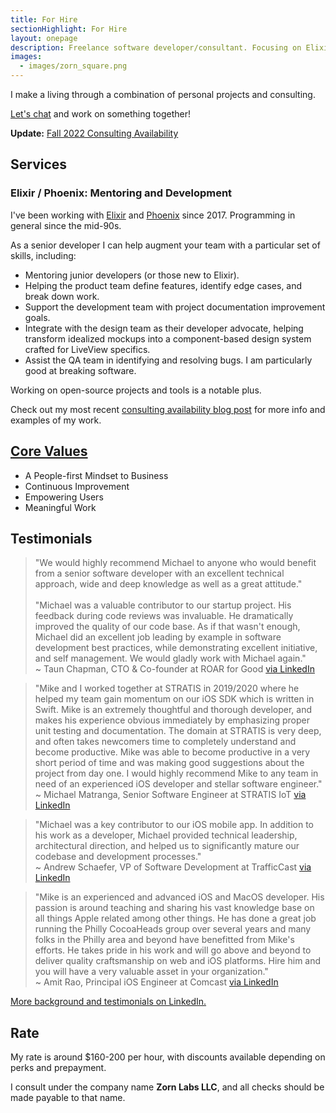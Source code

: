 ```yaml
---
title: For Hire
sectionHighlight: For Hire
layout: onepage
description: Freelance software developer/consultant. Focusing on Elixir, Phoenix, teaching, and mentoring. 
images:
  - images/zorn_square.png
---
```


I make a living through a combination of personal projects and consulting. 

[Let's chat](mailto:zorn@zornlabs.com) and work on something together!

**Update:** [Fall 2022 Consulting Availability](/posts/2022/8/elixir-consulting-availability/)

## Services

### Elixir / Phoenix: Mentoring and Development

I've been working with [Elixir](https://elixir-lang.org) and [Phoenix](https://www.phoenixframework.org) since 2017. Programming in general since the mid-90s.

As a senior developer I can help augment your team with a particular set of skills, including:

* Mentoring junior developers (or those new to Elixir).
* Helping the product team define features, identify edge cases, and break down work.
* Support the development team with project documentation improvement goals.
* Integrate with the design team as their developer advocate, helping transform idealized mockups into a component-based design system crafted for LiveView specifics.
* Assist the QA team in identifying and resolving bugs. I am particularly good at breaking software.

Working on open-source projects and tools is a notable plus. 

Check out my most recent [consulting availability blog post](/posts/2022/8/elixir-consulting-availability/) for more info and examples of my work.

## [Core Values](/values/)

* A People-first Mindset to Business
* Continuous Improvement
* Empowering Users
* Meaningful Work

## Testimonials

<blockquote class="testimonial" cite="https://www.linkedin.com/in/mikezornek/">
"We would highly recommend Michael to anyone who would benefit from a senior software developer with an excellent technical approach, wide and deep knowledge as well as a great attitude."<br />
<br />
"Michael was a valuable contributor to our startup project. His feedback during code reviews was invaluable. He dramatically improved the quality of our code base. As if that wasn't enough, Michael did an excellent job leading by example in software development best practices, while demonstrating excellent initiative, and self management. We would gladly work with Michael again."

<footer>~ Taun Chapman, CTO & Co-founder at ROAR for Good <a href="https://www.linkedin.com/in/mikezornek/">via LinkedIn</a></footer>
</blockquote>

<blockquote class="testimonial" cite="https://www.linkedin.com/in/mikezornek/">
"Mike and I worked together at STRATIS in 2019/2020 where he helped my team gain momentum on our iOS SDK which is written in Swift. Mike is an extremely thoughtful and thorough developer, and makes his experience obvious immediately by emphasizing proper unit testing and documentation. The domain at STRATIS is very deep, and often takes newcomers time to completely understand and become productive. Mike was able to become productive in a very short period of time and was making good suggestions about the project from day one. I would highly recommend Mike to any team in need of an experienced iOS developer and stellar software engineer."
<footer>~ Michael Matranga, 
Senior Software Engineer at STRATIS IoT <a href="https://www.linkedin.com/in/mikezornek/">via LinkedIn</a></footer>
</blockquote>

<blockquote class="testimonial" cite="https://www.linkedin.com/in/mikezornek/">
"Michael was a key contributor to our iOS mobile app. In addition to his work as a developer, Michael provided technical leadership, architectural direction, and helped us to significantly mature our codebase and development processes." 
<footer>~ Andrew Schaefer, VP of Software Development at TrafficCast <a href="https://www.linkedin.com/in/mikezornek/">via LinkedIn</a></footer>
</blockquote>

<blockquote class="testimonial" cite="https://www.linkedin.com/in/mikezornek/">
"Mike is an experienced and advanced iOS and MacOS developer. His passion is around teaching and sharing his vast knowledge base on all things Apple related among other things. He has done a great job running the Philly CocoaHeads group over several years and many folks in the Philly area and beyond have benefitted from Mike's efforts. He takes pride in his work and will go above and beyond to deliver quality craftsmanship on web and iOS platforms. Hire him and you will have a very valuable asset in your organization." 
<footer>~ Amit Rao, Principal iOS Engineer at Comcast <a href="https://www.linkedin.com/in/mikezornek/">via LinkedIn</a></footer>
</blockquote>

[More background and testimonials on LinkedIn.](https://www.linkedin.com/in/mikezornek/)

## Rate

My rate is around $160-200 per hour, with discounts available depending on perks and prepayment.

I consult under the company name **Zorn Labs LLC**, and all checks should be made payable to that name. 
